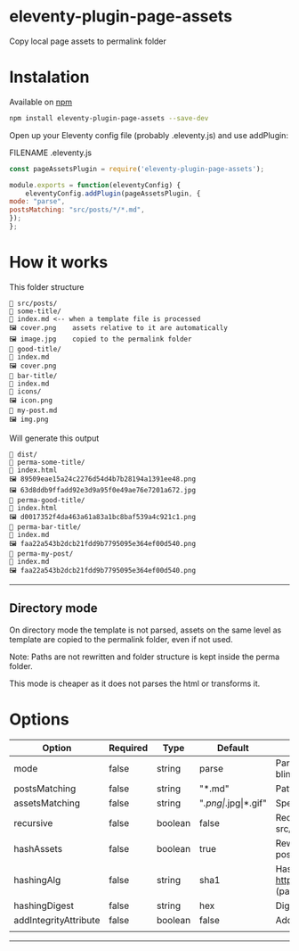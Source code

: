 # eleventy-plugin-page-assets

Copy local page assets to permalink folder

# Instalation

Available on [npm](https://www.npmjs.com/package/eleventy-plugin-page-assets)

```sh
npm install eleventy-plugin-page-assets --save-dev
```

Open up your Eleventy config file (probably .eleventy.js) and use addPlugin:

FILENAME .eleventy.js

```js
const pageAssetsPlugin = require('eleventy-plugin-page-assets');

module.exports = function(eleventyConfig) {
    eleventyConfig.addPlugin(pageAssetsPlugin, {
mode: "parse",
postsMatching: "src/posts/*/*.md",
});
};
```


# How it works

This folder structure 
```
📁 src/posts/
📁 some-title/
📄 index.md <-- when a template file is processed
🖼 cover.png    assets relative to it are automatically
🖼 image.jpg    copied to the permalink folder
📁 good-title/
📄 index.md 
🖼 cover.png
📁 bar-title/
📄 index.md
📁 icons/ 
🖼 icon.png
📄 my-post.md
🖼 img.png
```

Will generate this output
```
📁 dist/
📁 perma-some-title/
📄 index.html 
🖼 89509eae15a24c2276d54d4b7b28194a1391ee48.png 
🖼 63d8ddb9ffadd92e3d9a95f0e49ae76e7201a672.jpg 
📁 perma-good-title/
📄 index.html 
🖼 d0017352f4da463a61a83a1bc8baf539a4c921c1.png
📁 perma-bar-title/
📄 index.md
🖼 faa22a543b2dcb21fdd9b7795095e364ef00d540.png
📁 perma-my-post/
📄 index.md
🖼 faa22a543b2dcb21fdd9b7795095e364ef00d540.png
```

----

## Directory mode

On directory mode the template is not parsed, assets on the same level as template are copied to the permalink folder, even if not used.

Note: Paths are not rewritten and folder structure is kept inside the perma folder.

This mode is cheaper as it does not parses the html or transforms it.


# Options

| Option                | Required | Type    | Default               | Description                                                                                                                                      |
|-----------------------|----------|---------|-----------------------|--------------------------------------------------------------------------------------------------------------------------------------------------|
| mode                  | false    | string  | parse                 | Parse mode will resolve assets referenced inside the template.  Directory mode blindly copies files on the folder as the template.               |
| postsMatching         | false    | string  | "*.md"                | Pattern (glob) filtering which templates to process                                                                                              |
| assetsMatching        | false    | string  | "*.png\|*.jpg\|*.gif" | Specify a pattern (glob) that matches which assets are going to be resolved                                                                      |
| recursive             | false    | boolean | false                 | Recursively scan assets under subdirectories (example src/posts/foo/bar/baz/img.jpg) (directory mode only)                                       |
| hashAssets            | false    | boolean | true                  | Rewrite filenames to hashes. This will flatten the paths to always be next to the post .html file. (parse mode only)                             |
| hashingAlg            | false    | string  | sha1                  | Hashing algorithm sha1\|md5\|sha256\|sha512   https://nodejs.org/api/crypto.html#crypto_crypto_createhash_algorithm_optionsetc (parse mode only) |
| hashingDigest         | false    | string  | hex                   | Digest of the hash hex\|base64 (parse mode only)                                                                                                 |
| addIntegrityAttribute | false    | boolean | false                 | Add a integrity attribute to the tag (parse mode only)                                                                                           |
|                       |          |         |                       |                                                                                                                                                  |


----

